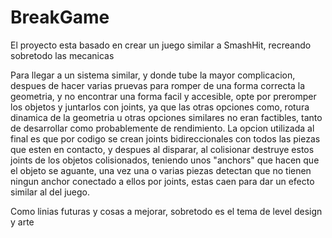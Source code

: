 # BreakGame

El proyecto esta basado en crear un juego similar a SmashHit, recreando sobretodo las mecanicas

Para llegar a un sistema similar, y donde tube la mayor complicacion, despues de hacer varias pruevas para romper de una forma correcta la geometria, y no encontrar una forma facil y accesible, opte por preromper los objetos y juntarlos con joints, ya que las otras opciones como, rotura dinamica de la geometria u otras opciones similares no eran factibles, tanto de desarrollar como probablemente de rendimiento.
La opcion utilizada al final es que por codigo se crean joints bidireccionales con todos las piezas que esten en contacto, y despues al disparar, al colisionar destruye estos joints de los objetos colisionados, teniendo unos "anchors" que hacen que el objeto se aguante, una vez una o varias piezas detectan que no tienen ningun anchor conectado a ellos por joints, estas caen para dar un efecto similar al del juego.

Como linias futuras y cosas a mejorar, sobretodo es el tema de level design y arte
